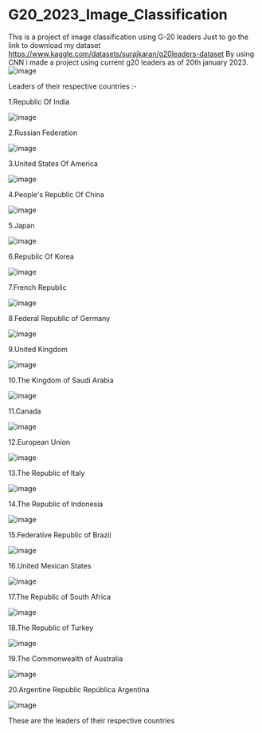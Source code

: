 # G20_2023_Image_Classification
This is a project of image classification using G-20 leaders 
Just to go the link to download my dataset https://www.kaggle.com/datasets/surajkaran/g20leaders-dataset
By using CNN i made a project using current g20 leaders as of 20th january 2023.
![image](https://user-images.githubusercontent.com/110095400/211980132-9fcb1857-2c1d-4ebc-b207-017539b4c387.png)

Leaders of their respective countries :-

1.Republic Of India 

![image](https://user-images.githubusercontent.com/110095400/211980617-0cc8c046-d131-472f-8010-638322f2e2db.png)

2.Russian Federation

![image](https://user-images.githubusercontent.com/110095400/211981231-61738903-8fa0-4904-980b-60b71f0eb495.png)

3.United States Of America

![image](https://user-images.githubusercontent.com/110095400/211981356-ed48f173-1233-4f3a-885d-8996f4f4e8ee.png)

4.People's Republic Of China

![image](https://user-images.githubusercontent.com/110095400/211981463-ef54bce8-d17f-45cf-b901-4127db83acb5.png)

5.Japan

![image](https://user-images.githubusercontent.com/110095400/211981605-6669951c-3f2a-4ee9-a764-9bed8562acdf.png)

6.Republic Of Korea

![image](https://user-images.githubusercontent.com/110095400/211981708-e5f9de36-0611-45f2-b373-9b51a2077e54.png)

7.French Republic

![image](https://user-images.githubusercontent.com/110095400/211981799-a09ca10e-9a16-419e-987f-be4fc9dd0f2c.png)

8.Federal Republic of Germany

![image](https://user-images.githubusercontent.com/110095400/211981899-13cd9090-08d1-4cf4-9adb-8402c16f9ad6.png)

9.United Kingdom

![image](https://user-images.githubusercontent.com/110095400/211982012-ce5901ac-1fb0-4a93-a6cb-0a37bd5ef0f6.png)

10.The Kingdom of Saudi Arabia

![image](https://user-images.githubusercontent.com/110095400/211982262-67b408e4-35cb-4356-8ea0-27fefd41fc9c.png)

11.Canada

![image](https://user-images.githubusercontent.com/110095400/211982384-96e10f2c-6a16-454f-b61c-8b8d5ddbcaa6.png)

12.European Union

![image](https://user-images.githubusercontent.com/110095400/211982490-f5e6f5b9-9905-4c31-b0da-1cf4efa24873.png)

13.The Republic of Italy

![image](https://user-images.githubusercontent.com/110095400/211982619-93b9a4ee-8440-4526-9830-808ed3122131.png)

14.The Republic of Indonesia

![image](https://user-images.githubusercontent.com/110095400/211982746-fcff442a-13b2-46b4-98a9-62532233c114.png)

15.Federative Republic of Brazil

![image](https://user-images.githubusercontent.com/110095400/211982895-7369ca40-714c-45f7-b70d-d8ee1b63ed94.png)

16.United Mexican States

![image](https://user-images.githubusercontent.com/110095400/211983040-ea979e23-9aa3-40f1-96e7-1ba66480350a.png)

17.The Republic of South Africa

![image](https://user-images.githubusercontent.com/110095400/211983153-81af1d01-7a43-4185-86bc-1fe2ea613471.png)

18.The Republic of Turkey

![image](https://user-images.githubusercontent.com/110095400/211983300-909e40c7-af01-4208-9d90-f16fe77c95be.png)

19.The Commonwealth of Australia

![image](https://user-images.githubusercontent.com/110095400/211983471-db9b3fe6-c06b-442f-aa63-3a1dad40dfcf.png)

20.Argentine Republic República Argentina

![image](https://user-images.githubusercontent.com/110095400/211983567-24d2648f-032a-4e11-a505-a7feea579c12.png)

These are the leaders of their respective countries

